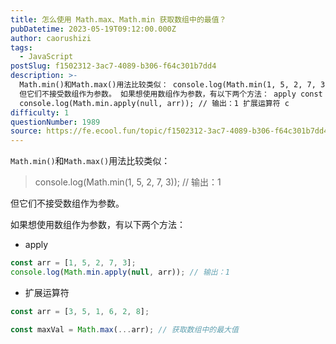 ```yaml
---
title: 怎么使用 Math.max、Math.min 获取数组中的最值？
pubDatetime: 2023-05-19T09:12:00.000Z
author: caorushizi
tags:
  - JavaScript
postSlug: f1502312-3ac7-4089-b306-f64c301b7dd4
description: >-
  Math.min()和Math.max()用法比较类似： console.log(Math.min(1, 5, 2, 7, 3)); // 输出：1
  但它们不接受数组作为参数。 如果想使用数组作为参数，有以下两个方法： apply const arr = [1, 5, 2, 7, 3];
  console.log(Math.min.apply(null, arr)); // 输出：1 扩展运算符 c
difficulty: 1
questionNumber: 1989
source: https://fe.ecool.fun/topic/f1502312-3ac7-4089-b306-f64c301b7dd4
---
```


`Math.min()`和`Math.max()`用法比较类似：

> console.log(Math.min(1, 5, 2, 7, 3)); // 输出：1

但它们不接受数组作为参数。

如果想使用数组作为参数，有以下两个方法：

* apply

```js
const arr = [1, 5, 2, 7, 3];
console.log(Math.min.apply(null, arr)); // 输出：1
```

* 扩展运算符

```js
const arr = [3, 5, 1, 6, 2, 8];

const maxVal = Math.max(...arr); // 获取数组中的最大值
```
